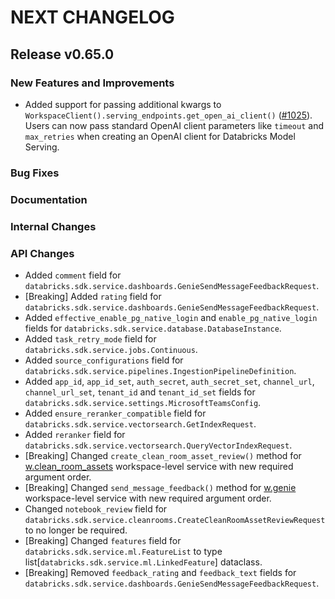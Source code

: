 # NEXT CHANGELOG

## Release v0.65.0

### New Features and Improvements

* Added support for passing additional kwargs to `WorkspaceClient().serving_endpoints.get_open_ai_client()` ([#1025](https://github.com/databricks/databricks-sdk-py/pull/1025)). Users can now pass standard OpenAI client parameters like `timeout` and `max_retries` when creating an OpenAI client for Databricks Model Serving.

### Bug Fixes

### Documentation

### Internal Changes

### API Changes
* Added `comment` field for `databricks.sdk.service.dashboards.GenieSendMessageFeedbackRequest`.
* [Breaking] Added `rating` field for `databricks.sdk.service.dashboards.GenieSendMessageFeedbackRequest`.
* Added `effective_enable_pg_native_login` and `enable_pg_native_login` fields for `databricks.sdk.service.database.DatabaseInstance`.
* Added `task_retry_mode` field for `databricks.sdk.service.jobs.Continuous`.
* Added `source_configurations` field for `databricks.sdk.service.pipelines.IngestionPipelineDefinition`.
* Added `app_id`, `app_id_set`, `auth_secret`, `auth_secret_set`, `channel_url`, `channel_url_set`, `tenant_id` and `tenant_id_set` fields for `databricks.sdk.service.settings.MicrosoftTeamsConfig`.
* Added `ensure_reranker_compatible` field for `databricks.sdk.service.vectorsearch.GetIndexRequest`.
* Added `reranker` field for `databricks.sdk.service.vectorsearch.QueryVectorIndexRequest`.
* [Breaking] Changed `create_clean_room_asset_review()` method for [w.clean_room_assets](https://databricks-sdk-py.readthedocs.io/en/latest/workspace/cleanrooms/clean_room_assets.html) workspace-level service with new required argument order.
* [Breaking] Changed `send_message_feedback()` method for [w.genie](https://databricks-sdk-py.readthedocs.io/en/latest/workspace/dashboards/genie.html) workspace-level service with new required argument order.
* Changed `notebook_review` field for `databricks.sdk.service.cleanrooms.CreateCleanRoomAssetReviewRequest` to no longer be required.
* [Breaking] Changed `features` field for `databricks.sdk.service.ml.FeatureList` to type list[`databricks.sdk.service.ml.LinkedFeature`] dataclass.
* [Breaking] Removed `feedback_rating` and `feedback_text` fields for `databricks.sdk.service.dashboards.GenieSendMessageFeedbackRequest`.
